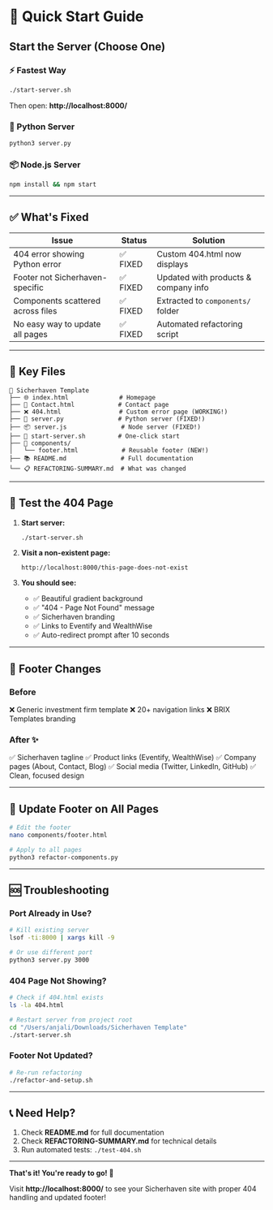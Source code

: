 # 🚀 Quick Start Guide

## Start the Server (Choose One)

### ⚡ Fastest Way
```bash
./start-server.sh
```
Then open: **http://localhost:8000/**

### 🐍 Python Server
```bash
python3 server.py
```

### 📦 Node.js Server
```bash
npm install && npm start
```

---

## ✅ What's Fixed

| Issue | Status | Solution |
|-------|--------|----------|
| 404 error showing Python error | ✅ FIXED | Custom 404.html now displays |
| Footer not Sicherhaven-specific | ✅ FIXED | Updated with products & company info |
| Components scattered across files | ✅ FIXED | Extracted to `components/` folder |
| No easy way to update all pages | ✅ FIXED | Automated refactoring script |

---

## 📁 Key Files

```
📂 Sicherhaven Template
├── 🌐 index.html              # Homepage
├── 📧 Contact.html            # Contact page  
├── ❌ 404.html                # Custom error page (WORKING!)
├── 🐍 server.py               # Python server (FIXED!)
├── 📦 server.js               # Node server (FIXED!)
├── 🔧 start-server.sh         # One-click start
├── 🎨 components/
│   └── footer.html            # Reusable footer (NEW!)
├── 📚 README.md               # Full documentation
└── 📋 REFACTORING-SUMMARY.md  # What was changed
```

---

## 🧪 Test the 404 Page

1. **Start server:**
   ```bash
   ./start-server.sh
   ```

2. **Visit a non-existent page:**
   ```
   http://localhost:8000/this-page-does-not-exist
   ```

3. **You should see:**
   - ✅ Beautiful gradient background
   - ✅ "404 - Page Not Found" message
   - ✅ Sicherhaven branding
   - ✅ Links to Eventify and WealthWise
   - ✅ Auto-redirect prompt after 10 seconds

---

## 🎨 Footer Changes

### Before 
❌ Generic investment firm template
❌ 20+ navigation links
❌ BRIX Templates branding

### After ✨
✅ Sicherhaven tagline
✅ Product links (Eventify, WealthWise)
✅ Company pages (About, Contact, Blog)
✅ Social media (Twitter, LinkedIn, GitHub)
✅ Clean, focused design

---

## 🔄 Update Footer on All Pages

```bash
# Edit the footer
nano components/footer.html

# Apply to all pages
python3 refactor-components.py
```

---

## 🆘 Troubleshooting

### Port Already in Use?
```bash
# Kill existing server
lsof -ti:8000 | xargs kill -9

# Or use different port
python3 server.py 3000
```

### 404 Page Not Showing?
```bash
# Check if 404.html exists
ls -la 404.html

# Restart server from project root
cd "/Users/anjali/Downloads/Sicherhaven Template"
./start-server.sh
```

### Footer Not Updated?
```bash
# Re-run refactoring
./refactor-and-setup.sh
```

---

## 📞 Need Help?

1. Check **README.md** for full documentation
2. Check **REFACTORING-SUMMARY.md** for technical details
3. Run automated tests: `./test-404.sh`

---

**That's it! You're ready to go! 🎉**

Visit **http://localhost:8000/** to see your Sicherhaven site with proper 404 handling and updated footer!


